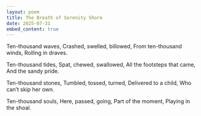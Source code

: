 ```yaml
---
layout: poem
title: The Breath of Serenity Shore
date: 2025-07-31
embed_content: true
---
```

Ten-thousand waves,
Crashed, swelled, billowed,
From ten-thousand winds,
Rolling in draves.

Ten-thousand tides,
Spat, chewed, swallowed,
All the footsteps that came,
And the sandy pride.

Ten-thousand stones,
Tumbled, tossed, turned,
Delivered to a child, 
Who can’t skip her own.

Ten-thousand souls,
Here, passed, going,
Part of the moment,
Playing in the shoal.